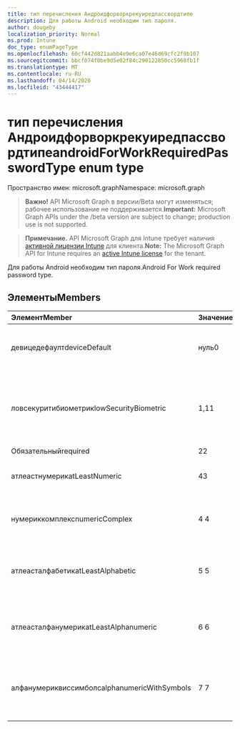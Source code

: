 ```yaml
---
title: тип перечисления Андроидфорворкрекуиредпассвордтипе
description: Для работы Android необходим тип пароля.
author: dougeby
localization_priority: Normal
ms.prod: Intune
doc_type: enumPageType
ms.openlocfilehash: 60cf442d821aabb4e9e6ca07e46d69cfc2f9b107
ms.sourcegitcommit: bbcf074f0be9d5e02f84c290122850cc5968fb1f
ms.translationtype: MT
ms.contentlocale: ru-RU
ms.lasthandoff: 04/14/2020
ms.locfileid: "43444417"
---
```

# <a name="androidforworkrequiredpasswordtype-enum-type"></a><span data-ttu-id="4d0d9-103">тип перечисления Андроидфорворкрекуиредпассвордтипе</span><span class="sxs-lookup"><span data-stu-id="4d0d9-103">androidForWorkRequiredPasswordType enum type</span></span>

<span data-ttu-id="4d0d9-104">Пространство имен: microsoft.graph</span><span class="sxs-lookup"><span data-stu-id="4d0d9-104">Namespace: microsoft.graph</span></span>

> <span data-ttu-id="4d0d9-105">**Важно!** API Microsoft Graph в версии/Beta могут изменяться; рабочее использование не поддерживается.</span><span class="sxs-lookup"><span data-stu-id="4d0d9-105">**Important:** Microsoft Graph APIs under the /beta version are subject to change; production use is not supported.</span></span>

> <span data-ttu-id="4d0d9-106">**Примечание.** API Microsoft Graph для Intune требует наличия [активной лицензии Intune](https://go.microsoft.com/fwlink/?linkid=839381) для клиента.</span><span class="sxs-lookup"><span data-stu-id="4d0d9-106">**Note:** The Microsoft Graph API for Intune requires an [active Intune license](https://go.microsoft.com/fwlink/?linkid=839381) for the tenant.</span></span>

<span data-ttu-id="4d0d9-107">Для работы Android необходим тип пароля.</span><span class="sxs-lookup"><span data-stu-id="4d0d9-107">Android For Work required password type.</span></span>

## <a name="members"></a><span data-ttu-id="4d0d9-108">Элементы</span><span class="sxs-lookup"><span data-stu-id="4d0d9-108">Members</span></span>
|<span data-ttu-id="4d0d9-109">Элемент</span><span class="sxs-lookup"><span data-stu-id="4d0d9-109">Member</span></span>|<span data-ttu-id="4d0d9-110">Значение</span><span class="sxs-lookup"><span data-stu-id="4d0d9-110">Value</span></span>|<span data-ttu-id="4d0d9-111">Описание</span><span class="sxs-lookup"><span data-stu-id="4d0d9-111">Description</span></span>|
|:---|:---|:---|
|<span data-ttu-id="4d0d9-112">девицедефаулт</span><span class="sxs-lookup"><span data-stu-id="4d0d9-112">deviceDefault</span></span>|<span data-ttu-id="4d0d9-113">нуль</span><span class="sxs-lookup"><span data-stu-id="4d0d9-113">0</span></span>|<span data-ttu-id="4d0d9-114">Значение по умолчанию для устройства, без намерения.</span><span class="sxs-lookup"><span data-stu-id="4d0d9-114">Device default value, no intent.</span></span>|
|<span data-ttu-id="4d0d9-115">ловсекуритибиометрик</span><span class="sxs-lookup"><span data-stu-id="4d0d9-115">lowSecurityBiometric</span></span>|<span data-ttu-id="4d0d9-116">1,1</span><span class="sxs-lookup"><span data-stu-id="4d0d9-116">1</span></span>|<span data-ttu-id="4d0d9-117">Необходим пароль на основе биометрического уровня безопасности.</span><span class="sxs-lookup"><span data-stu-id="4d0d9-117">Low security biometrics based password required.</span></span>|
|<span data-ttu-id="4d0d9-118">Обязательный</span><span class="sxs-lookup"><span data-stu-id="4d0d9-118">required</span></span>|<span data-ttu-id="4d0d9-119">2</span><span class="sxs-lookup"><span data-stu-id="4d0d9-119">2</span></span>|<span data-ttu-id="4d0d9-120">Обязательный.</span><span class="sxs-lookup"><span data-stu-id="4d0d9-120">Required.</span></span>|
|<span data-ttu-id="4d0d9-121">атлеастнумерик</span><span class="sxs-lookup"><span data-stu-id="4d0d9-121">atLeastNumeric</span></span>|<span data-ttu-id="4d0d9-122">4</span><span class="sxs-lookup"><span data-stu-id="4d0d9-122">3</span></span>|<span data-ttu-id="4d0d9-123">Необходим по крайней мере числовой пароль.</span><span class="sxs-lookup"><span data-stu-id="4d0d9-123">At least numeric password required.</span></span>|
|<span data-ttu-id="4d0d9-124">нумериккомплекс</span><span class="sxs-lookup"><span data-stu-id="4d0d9-124">numericComplex</span></span>|<span data-ttu-id="4d0d9-125">4 </span><span class="sxs-lookup"><span data-stu-id="4d0d9-125">4</span></span>|<span data-ttu-id="4d0d9-126">Необходим числовой сложный пароль.</span><span class="sxs-lookup"><span data-stu-id="4d0d9-126">Numeric complex password required.</span></span>|
|<span data-ttu-id="4d0d9-127">атлеасталфабетик</span><span class="sxs-lookup"><span data-stu-id="4d0d9-127">atLeastAlphabetic</span></span>|<span data-ttu-id="4d0d9-128">5 </span><span class="sxs-lookup"><span data-stu-id="4d0d9-128">5</span></span>|<span data-ttu-id="4d0d9-129">По крайней мере необходимо указать по крайней мере буквенный пароль.</span><span class="sxs-lookup"><span data-stu-id="4d0d9-129">At least alphabetic password required.</span></span>|
|<span data-ttu-id="4d0d9-130">атлеасталфанумерик</span><span class="sxs-lookup"><span data-stu-id="4d0d9-130">atLeastAlphanumeric</span></span>|<span data-ttu-id="4d0d9-131">6 </span><span class="sxs-lookup"><span data-stu-id="4d0d9-131">6</span></span>|<span data-ttu-id="4d0d9-132">Необходимо указать по крайней мере буквенно-цифровые пароли.</span><span class="sxs-lookup"><span data-stu-id="4d0d9-132">At least alphanumeric password required.</span></span>|
|<span data-ttu-id="4d0d9-133">алфанумериквиссимболс</span><span class="sxs-lookup"><span data-stu-id="4d0d9-133">alphanumericWithSymbols</span></span>|<span data-ttu-id="4d0d9-134">7 </span><span class="sxs-lookup"><span data-stu-id="4d0d9-134">7</span></span>|<span data-ttu-id="4d0d9-135">По крайней мере буквенно-цифровые символы и пароль не требуются.</span><span class="sxs-lookup"><span data-stu-id="4d0d9-135">At least alphanumeric with symbols password required.</span></span>|



